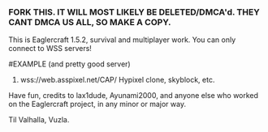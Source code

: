 ### FORK THIS. IT WILL MOST LIKELY BE DELETED/DMCA'd. THEY CANT DMCA US ALL, SO MAKE A COPY.

This is Eaglercraft 1.5.2, survival and multiplayer work. You can only connect to WSS servers!

#EXAMPLE (and pretty good server)
1. wss://web.asspixel.net/CAP/
 Hypixel clone, skyblock, etc.
 
 Have fun, credits to lax1dude, Ayunami2000, and anyone else who worked on the Eaglercraft project, in any minor or major way.
 
 Til Valhalla,
           Vuzla.
